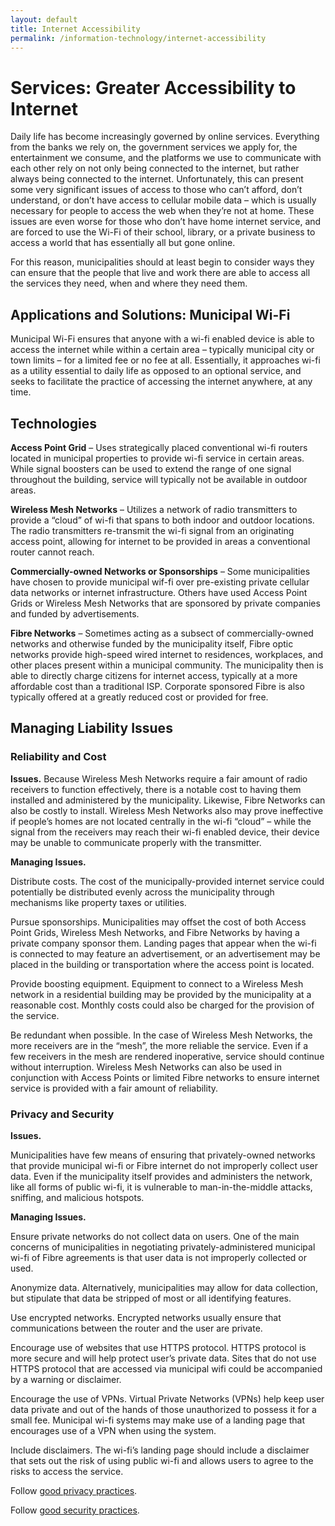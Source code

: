 ```yaml
---
layout: default
title: Internet Accessibility
permalink: /information-technology/internet-accessibility
---
```

# Services: Greater Accessibility to Internet

Daily life has become increasingly governed by online services. Everything from the banks we rely on, the government services we apply for, the entertainment we consume, and the platforms we use to communicate with each other rely on not only being connected to the internet, but rather always being connected to the internet. Unfortunately, this can present some very significant issues of access to those who can’t afford, don’t understand, or don’t have access to cellular mobile data – which is usually necessary for people to access the web when they’re not at home. These issues are even worse for those who don’t have home internet service, and are forced to use the Wi-Fi of their school, library, or a private business to access a world that has essentially all but gone online.

For this reason, municipalities should at least begin to consider ways they can ensure that the people that live and work there are able to access all the services they need, when and where they need them.

## Applications and Solutions: Municipal Wi-Fi

Municipal Wi-Fi ensures that anyone with a wi-fi enabled device is able to access the internet while within a certain area – typically municipal city or town limits – for a limited fee or no fee at all. Essentially, it approaches wi-fi as a utility essential to daily life as opposed to an optional service, and seeks to facilitate the practice of accessing the internet anywhere, at any time.

## Technologies

**Access Point Grid** – Uses strategically placed conventional wi-fi routers located in municipal properties to provide wi-fi service in certain areas. While signal boosters can be used to extend the range of one signal throughout the building, service will typically not be available in outdoor areas.

**Wireless Mesh Networks** – Utilizes a network of radio transmitters to provide a “cloud” of wi-fi that spans to both indoor and outdoor locations. The radio transmitters re-transmit the wi-fi signal from an originating access point, allowing for internet to be provided in areas a conventional router cannot reach.

**Commercially-owned Networks or Sponsorships** – Some municipalities have chosen to provide municipal wif-fi over pre-existing private cellular data networks or internet infrastructure. Others have used Access Point Grids or Wireless Mesh Networks that are sponsored by private companies and funded by advertisements.

**Fibre Networks** – Sometimes acting as a subsect of commercially-owned networks and otherwise funded by the municipality itself, Fibre optic networks provide high-speed wired internet to residences, workplaces, and other places present within a municipal community. The municipality then is able to directly charge citizens for internet access, typically at a more affordable cost than a traditional ISP. Corporate sponsored Fibre is also typically offered at a greatly reduced cost or provided for free.

## Managing Liability Issues

### Reliability and Cost

**Issues.** Because Wireless Mesh Networks require a fair amount of radio receivers to function effectively, there is a notable cost to having them installed and administered by the municipality. Likewise, Fibre Networks can also be costly to install. Wireless Mesh Networks also may prove ineffective if people’s homes are not located centrally in the wi-fi “cloud” – while the signal from the receivers may reach their wi-fi enabled device, their device may be unable to communicate properly with the transmitter.

**Managing Issues.**

Distribute costs. The cost of the municipally-provided internet service could potentially be distributed evenly across the municipality through mechanisms like property taxes or utilities.

Pursue sponsorships. Municipalities may offset the cost of both Access Point Grids, Wireless Mesh Networks, and Fibre Networks by having a private company sponsor them. Landing pages that appear when the wi-fi is connected to may feature an advertisement, or an advertisement may be placed in the building or transportation where the access point is located.

Provide boosting equipment. Equipment to connect to a Wireless Mesh network in a residential building may be provided by the municipality at a reasonable cost. Monthly costs could also be charged for the provision of the service.

Be redundant when possible. In the case of Wireless Mesh Networks, the more receivers are in the “mesh”, the more reliable the service. Even if a few receivers in the mesh are rendered inoperative, service should continue without interruption. Wireless Mesh Networks can also be used in conjunction with Access Points or limited Fibre networks to ensure internet service is provided with a fair amount of reliability. 

### Privacy and Security

**Issues.** 

Municipalities have few means of ensuring that privately-owned networks that provide municipal wi-fi or Fibre internet do not improperly collect user data. Even if the municipality itself provides and administers the network, like all forms of public wi-fi, it is vulnerable to man-in-the-middle attacks, sniffing, and malicious hotspots.

**Managing Issues.**

Ensure private networks do not collect data on users. One of the main concerns of municipalities in negotiating privately-administered municipal wi-fi of Fibre agreements is that user data is not improperly collected or used.

Anonymize data. Alternatively, municipalities may allow for data collection, but stipulate that data be stripped of most or all identifying features.

Use encrypted networks. Encrypted networks usually ensure that communications between the router and the user are private.

Encourage use of websites that use HTTPS protocol. HTTPS protocol is more secure and will help protect user’s private data. Sites that do not use HTTPS protocol that are accessed via municipal wifi could be accompanied by a warning or disclaimer.

Encourage the use of VPNs. Virtual Private Networks (VPNs) help keep user data private and out of the hands of those unauthorized to possess it for a small fee. Municipal wi-fi systems may make use of a landing page that encourages use of a VPN when using the system.

Include disclaimers. The wi-fi’s landing page should include a disclaimer that sets out the risk of using public wi-fi and allows users to agree to the risks to access the service.

Follow [good privacy practices](https://cippic-ca.github.io/SmartCityToolkit/privacy.html).

Follow [good security practices](https://cippic-ca.github.io/SmartCityToolkit/security.html).
